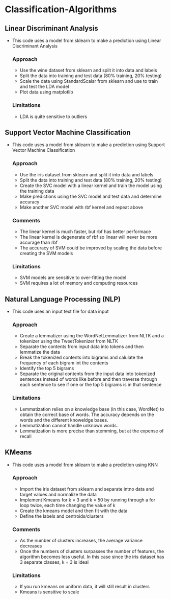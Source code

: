 # Classification-Algorithms

## Linear Discriminant Analysis
- This code uses a model from sklearn to make a prediction using Linear Discriminant Analysis 
  ### Approach
  - Use the wine dataset from sklearn and split it into data and labels
  - Split the data into training and test data (80% training, 20% testing)
  - Scale the data using StandardScalar from sklearn and use to train and test the LDA model
  - Plot data using matplotlib
  ### Limitations
  - LDA is quite sensitive to outliers
  
## Support Vector Machine Classification
- This code uses a model from sklearn to make a prediction using Support Vector Machine Classification 
  ### Approach  
  - Use the iris dataset from sklearn and split it into data and labels
  - Split the data into training and test data (80% training, 20% testing)
  - Create the SVC model with a linear kernel and train the model using the training data
  - Make predictions using the SVC model and test data and determine accuracy
  - Make another SVC model with rbf kernel and repeat above
  ### Comments
  - The linear kernel is much faster, but rbf has better performace
  - The linear kernel is degenerate of rbf so linear will never be more accurage than rbf
  - The accuracy of SVM could be improved by scaling the data before creating the SVM models
  ### Limitations
  - SVM models are sensitive to over-fitting the model
  - SVM requires a lot of memory and computing resources
  
## Natural Language Processing (NLP)
- This code uses an input text file for data input
  ### Approach
  - Create a lemmatizer using the WordNetLemmatizer from NLTK and a tokenizer using the TweetTokenizer from NLTK
  - Separate the contents from input data into tokens and then lemmatize the data
  - Break the tokenized contents into bigrams and calulate the frequency of each bigram int the contents
  - Identify the top 5 bigrams
  - Separate the original contents from the input data into tokenized sentences instead of words like before and then traverse through each sentence to see if one or the top 5 bigrams is in that sentence
  ### Limitations
  - Lemmatization relies on a knowledge base (in this case, WordNet) to obtain the correct base of words. The accuracy depends on the words and the different knoweldge bases. 
  - Lemmatization cannot handle unknown words. 
  - Lemmatization is more precise than stemming, but at the expense of recall
  
## KMeans
- This code uses a model from sklearn to make a prediction using KNN 
  ### Approach
  - Import the iris dataset from sklearn and separate intno data and target values and normalize the data
  - Implement Kmeans for k = 3 and k = 50 by running through a for loop twice, each time changing the value of k
  - Create the kmeans model and then fit with the data
  - Define the labels and centroids/clusters
  ### Comments
  - As the number of clusters increases, the average variance decreases
  - Once the numbers of clusters surpasses the number of features, the algorithm becomes less useful. In this case since the iris dataset has 3 separate classes, k = 3 is ideal
  ### Limitations
  - If you run kmeans on uniform data, it will still result in clusters
  - Kmeans is sensitive to scale
